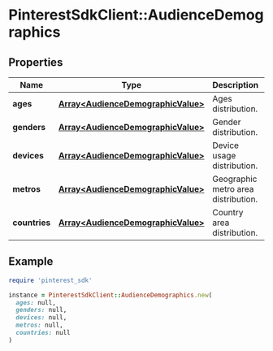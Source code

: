 # PinterestSdkClient::AudienceDemographics

## Properties

| Name | Type | Description | Notes |
| ---- | ---- | ----------- | ----- |
| **ages** | [**Array&lt;AudienceDemographicValue&gt;**](AudienceDemographicValue.md) | Ages distribution. | [optional] |
| **genders** | [**Array&lt;AudienceDemographicValue&gt;**](AudienceDemographicValue.md) | Gender distribution. | [optional] |
| **devices** | [**Array&lt;AudienceDemographicValue&gt;**](AudienceDemographicValue.md) | Device usage distribution. | [optional] |
| **metros** | [**Array&lt;AudienceDemographicValue&gt;**](AudienceDemographicValue.md) | Geographic metro area distribution. | [optional] |
| **countries** | [**Array&lt;AudienceDemographicValue&gt;**](AudienceDemographicValue.md) | Country area distribution. | [optional] |

## Example

```ruby
require 'pinterest_sdk'

instance = PinterestSdkClient::AudienceDemographics.new(
  ages: null,
  genders: null,
  devices: null,
  metros: null,
  countries: null
)
```


